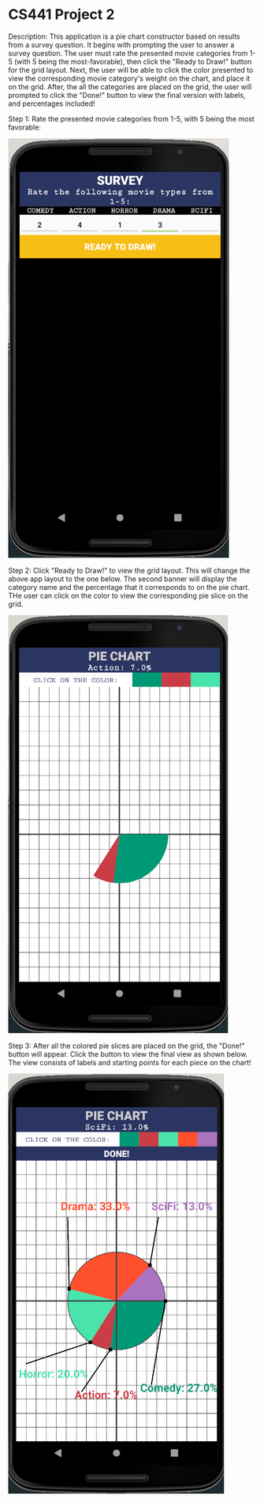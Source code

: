# CS441 Project 2

Description: This application is a pie chart constructor based on results from a survey question. It begins with prompting the user to answer a survey question. The user must rate the presented movie categories from 1-5 (with 5 being the most-favorable), then click the "Ready to Draw!" button for the grid layout. Next, the user will be able to click the color presented to view the corresponding movie category's weight on the chart, and place it on the grid. After, the all the categories are placed on the grid, the user will prompted to click the "Done!" button to view the final version with labels, and percentages included!

Step 1: Rate the presented movie categories from 1-5, with 5 being the most favorable:

![alt text](screenshots/figure1.png)

Step 2: Click "Ready to Draw!" to view the grid layout. This will change the above app layout to the one below. The second banner will display the category name and the percentage that it corresponds to on the pie chart. THe user can click on the color to view the corresponding pie slice on the grid.

![alt text](screenshots/figure2.png)

Step 3: After all the colored pie slices are placed on the grid, the "Done!" button will appear. Click the button to view the final view as shown below. The view consists of labels and starting points for each piece on the chart!

![alt text](screenshots/figure3.png)
